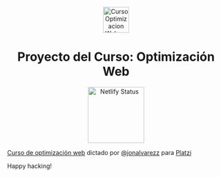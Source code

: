 <p align="center">
  <a href="https://platzi.com/cursos/web-performance" target="_blank">
    <img alt="Curso Optimizacion Web en Platzi" src="https://static.platzi.com/media/achievements/badge-optimizacion-web-183eef1c-d7e3-4f43-b680-f12f428c6484.png" width="60" />
  </a>
</p>
<h1 align="center">
  Proyecto del Curso: Optimización Web
</h1>
<p align="center">
  <a href="https://platzi-video-anime-andru-api.netlify.app target="_blank">
    <img alt="Netlify Status" src="https://camo.githubusercontent.com/944d49e6a431bdd0f57461b5327f104f20c8f5e42999649d37e1be80596a1046/68747470733a2f2f6170692e6e65746c6966792e636f6d2f6170692f76312f6261646765732f33356165353636342d383735362d346533612d626230632d6433343132383363356463612f6465706c6f792d737461747573" width="130" />
  </a>
</p>

[Curso de optimización web](https://platzi.com/cursos/web-performance) dictado por [@jonalvarezz](https://twitter.com/jonalvarezz) para [Platzi](https://platzi.com)

Happy hacking!
